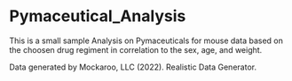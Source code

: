 # Pymaceutical_Analysis

This is a small sample Analysis on Pymaceuticals for mouse data based on the choosen drug regiment in correlation to the sex, age, and weight.

Data generated by Mockaroo, LLC (2022). Realistic Data Generator.
